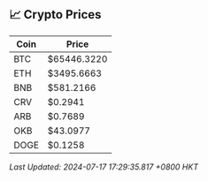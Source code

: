 ## 📈 Crypto Prices

| Coin | Price |
| ---- | ----- |
| BTC | $65446.3220 |
| ETH | $3495.6663 |
| BNB | $581.2166 |
| CRV | $0.2941 |
| ARB | $0.7689 |
| OKB | $43.0977 |
| DOGE | $0.1258 |

_Last Updated: 2024-07-17 17:29:35.817 +0800 HKT_